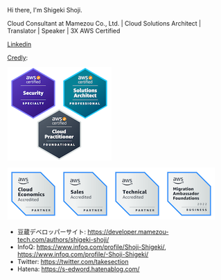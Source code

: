Hi there, I'm Shigeki Shoji.

Cloud Consultant at Mamezou Co., Ltd. | Cloud Solutions Architect | Translator | Speaker | 3X AWS Certified

[Linkedin](https://www.linkedin.com/in/takesection/)

[Credly](https://www.credly.com/users/username.835c802c/badges): 

![3x AWS Certified](https://github.com/takesection/takesection/raw/main/badges.png)

![APN](apn-badge.png)

* 豆蔵デベロッパーサイト: https://developer.mamezou-tech.com/authors/shigeki-shoji/
* InfoQ: https://www.infoq.com/profile/Shoji-Shigeki/, https://www.infoq.com/profile/-Shoji-Shigeki/
* Twitter: https://twitter.com/takesection
* Hatena: https://s-edword.hatenablog.com/
